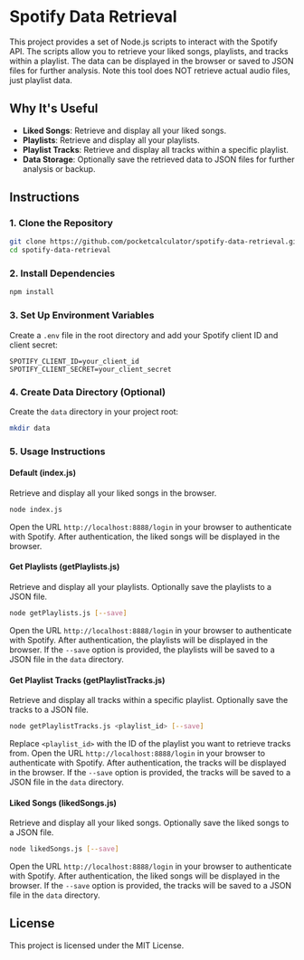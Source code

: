 # Spotify Data Retrieval

This project provides a set of Node.js scripts to interact with the Spotify API. The scripts allow you to retrieve your liked songs, playlists, and tracks within a playlist. The data can be displayed in the browser or saved to JSON files for further analysis.  Note this tool does NOT retrieve actual audio files, just playlist data.

## Why It's Useful

- **Liked Songs**: Retrieve and display all your liked songs.
- **Playlists**: Retrieve and display all your playlists.
- **Playlist Tracks**: Retrieve and display all tracks within a specific playlist.
- **Data Storage**: Optionally save the retrieved data to JSON files for further analysis or backup.

## Instructions

### 1. Clone the Repository

```sh
git clone https://github.com/pocketcalculator/spotify-data-retrieval.git
cd spotify-data-retrieval
```

### 2. Install Dependencies

```sh
npm install
```

### 3. Set Up Environment Variables

Create a `.env` file in the root directory and add your Spotify client ID and client secret:

```
SPOTIFY_CLIENT_ID=your_client_id
SPOTIFY_CLIENT_SECRET=your_client_secret
```

### 4. Create Data Directory (Optional)

Create the `data` directory in your project root:

```sh
mkdir data
```

### 5. Usage Instructions

#### Default (index.js)

Retrieve and display all your liked songs in the browser.

```sh
node index.js
```

Open the URL `http://localhost:8888/login` in your browser to authenticate with Spotify. After authentication, the liked songs will be displayed in the browser.

#### Get Playlists (getPlaylists.js)

Retrieve and display all your playlists. Optionally save the playlists to a JSON file.

```sh
node getPlaylists.js [--save]
```

Open the URL `http://localhost:8888/login` in your browser to authenticate with Spotify. After authentication, the playlists will be displayed in the browser. If the `--save` option is provided, the playlists will be saved to a JSON file in the `data` directory.

#### Get Playlist Tracks (getPlaylistTracks.js)

Retrieve and display all tracks within a specific playlist. Optionally save the tracks to a JSON file.

```sh
node getPlaylistTracks.js <playlist_id> [--save]
```

Replace `<playlist_id>` with the ID of the playlist you want to retrieve tracks from. Open the URL `http://localhost:8888/login` in your browser to authenticate with Spotify. After authentication, the tracks will be displayed in the browser. If the `--save` option is provided, the tracks will be saved to a JSON file in the `data` directory.

#### Liked Songs (likedSongs.js)

Retrieve and display all your liked songs. Optionally save the liked songs to a JSON file.

```sh
node likedSongs.js [--save]
```

Open the URL `http://localhost:8888/login` in your browser to authenticate with Spotify. After authentication, the liked songs will be displayed in the browser.  If the `--save` option is provided, the tracks will be saved to a JSON file in the `data` directory.

## License

This project is licensed under the MIT License.